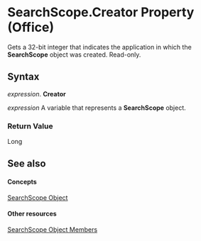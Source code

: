 
# SearchScope.Creator Property (Office)

Gets a 32-bit integer that indicates the application in which the  **SearchScope** object was created. Read-only.


## Syntax

 _expression_. **Creator**

 _expression_ A variable that represents a **SearchScope** object.


### Return Value

Long


## See also


#### Concepts


[SearchScope Object](7faa5b49-6aa9-6682-165b-0d900fffd9ed.md)
#### Other resources


[SearchScope Object Members](25ef5a3c-3179-7870-f28b-7700349a3ed4.md)
